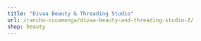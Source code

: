 ```yaml
---
title: "Divaa Beauty & Threading Studio"
url: /rancho-cucamonga/divaa-beauty-and-threading-studio-2/
shop: beauty
---
```

